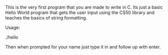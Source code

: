This is the very first program that you are made to write in C. Its just a basic Hello World program that gets the user input using the CS50 library and teaches the basics of string formatting. 


Usage: 

./hello

Then when prompted for your name just type it in and follow up with enter.